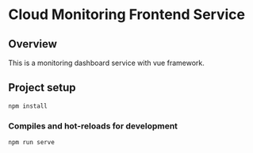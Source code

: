# Cloud Monitoring Frontend Service

## Overview

This is a monitoring dashboard service with vue framework.

## Project setup

```
npm install
```

### Compiles and hot-reloads for development

```
npm run serve
```
